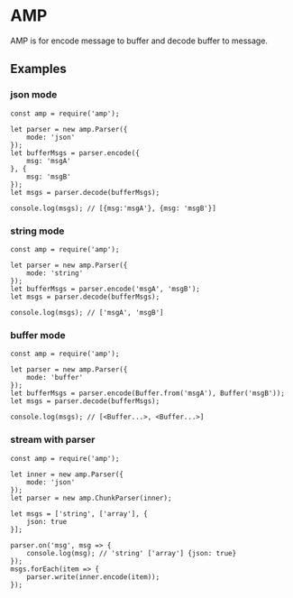 AMP
===

AMP is for encode message to buffer and decode buffer to message.

Examples
--------

### json mode

``` {.javascript}
const amp = require('amp');

let parser = new amp.Parser({
    mode: 'json'
});
let bufferMsgs = parser.encode({
    msg: 'msgA'
}, {
    msg: 'msgB' 
});
let msgs = parser.decode(bufferMsgs);

console.log(msgs); // [{msg:'msgA'}, {msg: 'msgB'}]
```

### string mode

``` {.javascript}
const amp = require('amp');

let parser = new amp.Parser({
    mode: 'string'
});
let bufferMsgs = parser.encode('msgA', 'msgB');
let msgs = parser.decode(bufferMsgs);

console.log(msgs); // ['msgA', 'msgB']
```

### buffer mode

``` {.javascript}
const amp = require('amp');

let parser = new amp.Parser({
    mode: 'buffer'
});
let bufferMsgs = parser.encode(Buffer.from('msgA'), Buffer('msgB'));
let msgs = parser.decode(bufferMsgs);

console.log(msgs); // [<Buffer...>, <Buffer...>]
```

### stream with parser

``` {.javascript}
const amp = require('amp');

let inner = new amp.Parser({
    mode: 'json'
});
let parser = new amp.ChunkParser(inner);

let msgs = ['string', ['array'], {
    json: true
}];

parser.on('msg', msg => {
    console.log(msg); // 'string' ['array'] {json: true}
});
msgs.forEach(item => {
    parser.write(inner.encode(item));
});
```
